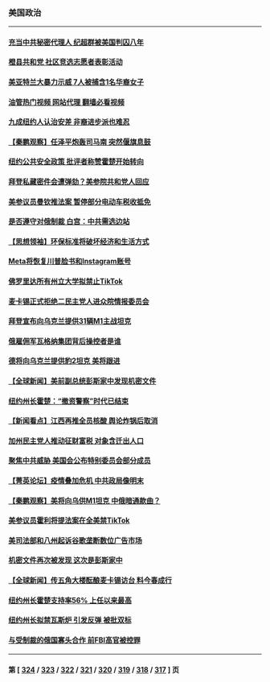 ### 美国政治
---
#### [充当中共秘密代理人 纪超群被美国判囚八年](../../pages/ncid1078159/n13915901.md?01262045) 
#### [橙县共和党 社区竞选志愿者表彰活动](../../pages/ncid1078159/n13915742.md?01262045) 
#### [美亚特兰大暴力示威 7人被捕含1名华裔女子](../../pages/ncid1078159/n13915700.md?01262045) 
#### [油管热门视频 网站代理 翻墙必看视频](http://138.2.39.72:81/youtube.html?epic-marker?01262045)
#### [九成纽约人认治安差 非裔进步派也难忍](../../pages/ncid1078159/n13915778.md?01262045) 
#### [【秦鹏观察】任泽平炮轰司马南 突然偃旗息鼓](../../pages/ncid1078159/n13915618.md?01262045) 
#### [纽约公共安全政策 批评者称赞霍楚开始转向](../../pages/ncid1078159/n13915784.md?01262045) 
#### [拜登私藏密件会遭弹劾？美参院共和党人回应](../../pages/ncid1078159/n13915685.md?01262045) 
#### [美参议员曼钦推法案 暂停部分电动车税收抵免](../../pages/ncid1078159/n13915586.md?01262045) 
#### [是否遵守对俄制裁 白宫：中共需选边站](../../pages/ncid1078159/n13915584.md?01262045) 
#### [【思想领袖】环保标准将破坏经济和生活方式](../../pages/ncid1078159/n13887756.md?01262045) 
#### [Meta将恢复川普脸书和Instagram账号](../../pages/ncid1078159/n13915585.md?01262045) 
#### [佛罗里达所有州立大学拟禁止TikTok](../../pages/ncid1078159/n13915520.md?01262045) 
#### [麦卡锡正式拒绝二民主党人进众院情报委员会](../../pages/ncid1078159/n13915471.md?01262045) 
#### [拜登宣布向乌克兰提供31辆M1主战坦克](../../pages/ncid1078159/n13915515.md?01262045) 
#### [俄雇佣军瓦格纳集团背后操控者是谁](../../pages/ncid1078159/n13915324.md?01262045) 
#### [德将向乌克兰提供豹2坦克 美将跟进](../../pages/ncid1078159/n13915335.md?01262045) 
#### [【全球新闻】美前副总统彭斯家中发现机密文件](../../pages/ncid1078159/n13915171.md?01262045) 
#### [纽约州长霍楚：“撤资警察”时代已结束](../../pages/ncid1078159/n13915061.md?01262045) 
#### [【新闻看点】江西再推全员核酸 舆论炸锅后取消](../../pages/ncid1078159/n13914897.md?01262045) 
#### [加州民主党人推动征财富税 对象含迁出人口](../../pages/ncid1078159/n13915003.md?01262045) 
#### [聚焦中共威胁 美国会公布特别委员会部分成员](../../pages/ncid1078159/n13914942.md?01262045) 
#### [【菁英论坛】疫情叠加危机 中共政局像明末](../../pages/ncid1078159/n13914887.md?01262045) 
#### [【秦鹏观察】美将向乌供M1坦克 中俄暗通款曲？](../../pages/ncid1078159/n13914899.md?01262045) 
#### [美参议员霍利将提法案在全美禁TikTok](../../pages/ncid1078159/n13914829.md?01262045) 
#### [美司法部和八州起诉谷歌垄断数位广告市场](../../pages/ncid1078159/n13914789.md?01262045) 
#### [机密文件再次被发现 这次是彭斯家中](../../pages/ncid1078159/n13914778.md?01262045) 
#### [【全球新闻】传五角大楼酝酿麦卡锡访台 料今春成行](../../pages/ncid1078159/n13914645.md?01262045) 
#### [纽约州长霍楚支持率56% 上任以来最高](../../pages/ncid1078159/n13914448.md?01262045) 
#### [纽约州长拟禁瓦斯炉 引发反弹 被批双标](../../pages/ncid1078159/n13914461.md?01262045) 
#### [与受制裁的俄国寡头合作 前FBI高官被控罪](../../pages/ncid1078159/n13914337.md?01262045) 

---
#### 第 [ [324](./324.md?01262045) / [323](./323.md?01262045) / [322](./322.md?01262045) / [321](./321.md?01262045) / [320](./320.md?01262045) / [319](./319.md?01262045) / [318](./318.md?01262045) / [317](./317.md?01262045) ] 页

